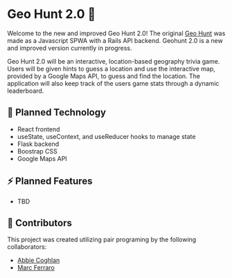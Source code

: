 # Geo Hunt 2.0 🔎 

Welcome to the new and improved Geo Hunt 2.0! The original [Geo Hunt](https://github.com/abbiecoghlan/geo-hunt-frontend) was made as a Javascript SPWA with a Rails API backend. Geohunt 2.0
is a new and improved version currently in progress. 


Geo Hunt 2.0 will be an interactive, location-based geography trivia game. Users will be given hints to guess a location and use the interactive map, provided by a Google Maps API, to guess and find the location. The application will also keep track of the users game stats through a dynamic leaderboard.


## 🚀 Planned Technology
- React frontend 
- useState, useContext, and useReducer hooks to manage state
- Flask backend
- Boostrap CSS
- Google Maps API 

## ⚡️  Planned Features
- TBD  

<!-- ## ⚡️ Installation
This app is working with Ruby 2.6.1, Rails 6.1.2, and Sqlite3 1.4.
- Fork and clone this repository into your local environment.
- Open a terminal and cd into the backend folder.
- Run bundle install in your terminal.
- Run rake db:migrate to migrate the database.
- Run rake db:seed to seed the database.
- Run rails s to run the backend of the program.
- Open a second terminal and cd into the frontend folder.
- Run open index.html to open the website. -->

<!-- ## 🌍 Usage
The user will be directed to a home page. There, the user is free to be directed to the Login, Leaderboard, and Puzzle pages via the navigation bar.
- Login or Signup: Here the user can login or sign up to play the game. Once logged in, another option for profile will pop up in the navigation bar and the user will be able to click on the puzzle page.
- Puzzles: This page displays all of the puzzles available to users. The user can click on a puzzle and be redirected to the puzzle page. If the user clicks on a puzzle before being logged in, they will be redirected to the login page.
- Leaderboard: A page that displays the leaderboard for all the users of the game. The user can click on a user in the leaderboard and see their profile. 
- Profile: Here the user is able to see their personal stats and information. When logged in, it will be listed as the current users username. The user can reset their personal stats here.
- Puzzle: The puzzle page is where the game happens. When selecting a location, make sure to click when the five fingered hand appears. You will know you have selected a location when the popup appears. If you think you've found the correct location, press submit to find out if you're correct and win the game!  -->

## 🤝 Contributors
This project was created utilizing pair programing by the following collaborators: 
- [Abbie Coghlan](https://github.com/abbiecoghlan)
- [Marc Ferraro](https://github.com/marcferraro)
